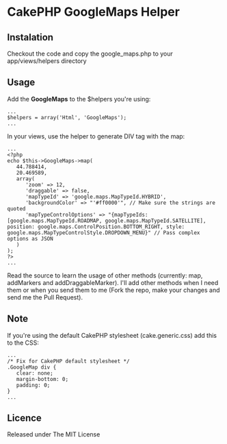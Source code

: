 # CakePHP GoogleMaps Helper

## Instalation

Checkout the code and copy the google_maps.php to your app/views/helpers directory

## Usage

Add the **GoogleMaps** to the $helpers you're using:

    ...
    $helpers = array('Html', 'GoogleMaps');
    ...

In your views, use the helper to generate DIV tag with the map:

    ...
    <?php
    echo $this->GoogleMaps->map(
       44.788414,
       20.469589,
       array(
          'zoom' => 12,
          'draggable' => false,
          'mapTypeId' => 'google.maps.MapTypeId.HYBRID',
          'backgroundColor' => "'#ff0000'", // Make sure the strings are quoted
          'mapTypeControlOptions' => "{mapTypeIds: [google.maps.MapTypeId.ROADMAP, google.maps.MapTypeId.SATELLITE], position: google.maps.ControlPosition.BOTTOM_RIGHT, style: google.maps.MapTypeControlStyle.DROPDOWN_MENU}" // Pass complex options as JSON
       )
    );
	?>
    ...

Read the source to learn the usage of other methods (currently: map, addMarkers and addDraggableMarker). I'll add other methods when I need them or when you send them to me (Fork the repo, make your changes and send me the Pull Request).

## Note

If you're using the default CakePHP stylesheet (cake.generic.css) add this to the CSS:

    ...
    /* Fix for CakePHP default stylesheet */
    .GoogleMap div {
       clear: none;
       margin-bottom: 0;
       padding: 0;
    }
    ...

## Licence

Released under The MIT License

